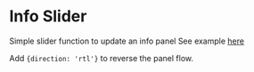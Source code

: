 # Info Slider
Simple slider function to update an info panel
See example [here](http://kyleconkright.github.io/info-slide/)

Add `{direction: 'rtl'}` to reverse the panel flow.


